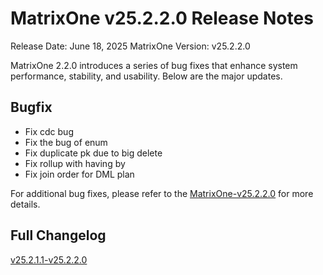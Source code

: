 # **MatrixOne v25.2.2.0 Release Notes**

Release Date: June 18, 2025
MatrixOne Version: v25.2.2.0

MatrixOne 2.2.0 introduces a series of bug fixes that enhance system performance, stability, and usability. Below are the major updates.

## Bugfix

- Fix cdc bug
- Fix the bug of enum
- Fix duplicate pk due to big delete
- Fix rollup with having by
- Fix join order for DML plan

For additional bug fixes, please refer to the [MatrixOne-v25.2.2.0](https://github.com/matrixorigin/matrixone/releases/tag/v2.2.0) for more details.

## Full Changelog

[v25.2.1.1-v25.2.2.0](https://github.com/matrixorigin/matrixone/compare/v2.1.1...v2.2.0)
